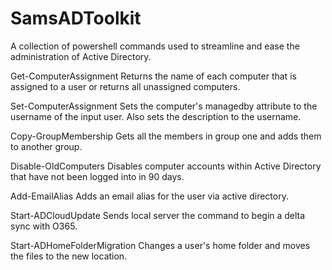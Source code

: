 # SamsADToolkit
A collection of powershell commands used to streamline and ease the administration of Active Directory.

Get-ComputerAssignment
    Returns the name of each computer that is assigned to a user or returns all unassigned computers.

Set-ComputerAssignment
    Sets the computer's managedby attribute to the username of the input user. Also sets the description to the username.

Copy-GroupMembership
    Gets all the members in group one and adds them to another group.

Disable-OldComputers
    Disables computer accounts within Active Directory that have not been logged into in 90 days.

Add-EmailAlias
    Adds an email alias for the user via active directory.

Start-ADCloudUpdate
    Sends local server the command to begin a delta sync with O365.

Start-ADHomeFolderMigration
    Changes a user's home folder and moves the files to the new location.
